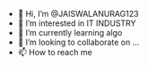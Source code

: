 - 👋 Hi, I’m @JAISWALANURAG123
- 👀 I’m interested in IT INDUSTRY
- 🌱 I’m currently learning algo
- 💞️ I’m looking to collaborate on ...
- 📫 How to reach me 

<!---
JAISWALANURAG123/JAISWALANURAG123 is a ✨ special ✨ repository because its `README.md` (this file) appears on your GitHub profile.
You can click the Preview link to take a look at your changes.
--->
